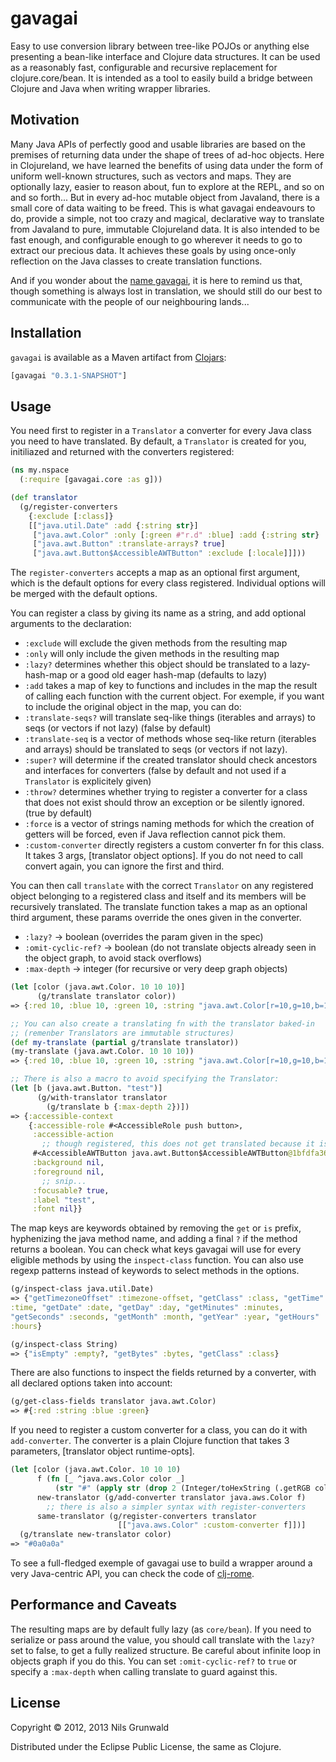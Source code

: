 # gavagai

Easy to use conversion library between tree-like POJOs or anything else presenting a bean-like interface and Clojure data structures. It can be used as a reasonably fast, configurable and recursive replacement for clojure.core/bean. It is intended as a tool to easily build a bridge between Clojure and Java when writing wrapper libraries.

## Motivation

Many Java APIs of perfectly good and usable libraries are based on the premises of returning data under the shape of trees of ad-hoc objects. Here in Clojureland, we have learned the benefits of using data under the form of uniform well-known structures, such as vectors and maps. They are optionally lazy, easier to reason about, fun to explore at the REPL, and so on and so forth... But in every ad-hoc mutable object from Javaland, there is a small core of data waiting to be freed. This is what gavagai endeavours to do, provide a simple, not too crazy and magical, declarative way to translate from Javaland to pure, immutable Clojureland data. It is also intended to be fast enough, and configurable enough to go wherever it needs to go to extract our precious data. It achieves these goals by using once-only reflection on the Java classes to create translation functions.

And if you wonder about the [name gavagai](http://en.wikipedia.org/wiki/Indeterminacy_of_translation), it is here to remind us that, though something is always lost in translation, we should still do our best to communicate with the people of our neighbouring lands...

## Installation

`gavagai` is available as a Maven artifact from
[Clojars](http://clojars.org/gavagai):

```clojure
[gavagai "0.3.1-SNAPSHOT"]
```

## Usage

You need first to register in a `Translator` a converter for every Java class you need to have translated. By default, a `Translator` is created for you, initiliazed and returned with the converters registered:
```clojure
(ns my.nspace
  (:require [gavagai.core :as g]))

(def translator
  (g/register-converters
    {:exclude [:class]}
    [["java.util.Date" :add {:string str}]
     ["java.awt.Color" :only [:green #"r.d" :blue] :add {:string str} :lazy? false]
     ["java.awt.Button" :translate-arrays? true]
     ["java.awt.Button$AccessibleAWTButton" :exclude [:locale]]]))
```

The `register-converters` accepts a map as an optional first argument, which is the default options for every class registered. Individual options will be merged with the default options.

You can register a class by giving its name as a string, and add optional arguments to the declaration:
  - `:exclude` will exclude the given methods from the resulting map
  - `:only` will only include the given methods in the resulting map
  - `:lazy?` determines whether this object should be translated to a lazy-hash-map or a good old eager hash-map (defaults to lazy)
  - `:add` takes a map of key to functions and includes in the map the result of calling each function with the current object. For exemple, if you want to include the original object in the map, you can do:
  - `:translate-seqs?` will translate seq-like things (iterables and arrays) to seqs (or vectors if not lazy) (false by default)
  - `:translate-seq` is a vector of methods whose seq-like return (iterables and arrays) should be translated to seqs (or vectors if not lazy).
  - `:super?` will determine if the created translator should check ancestors and interfaces for converters (false by default and not used if a `Translator` is explicitely given)
  - `:throw?` determines  whether trying to register a converter for a class that does not exist should throw an exception or be silently ignored. (true by default)
  - `:force` is a vector of strings naming methods for which the creation of getters will be forced, even if Java reflection cannot pick them.
  - `:custom-converter` directly registers a custom converter fn for this class. It takes 3 args, [translator object options]. If you do not need to call convert again, you can ignore the first and third.

You can then call `translate` with the correct `Translator` on any registered object belonging to a registered class and itself and its members will be recursively translated. The translate function takes a map as an optional third argument, these params override the ones given in the converter.
  - `:lazy?`            -> boolean (overrides the param given in the spec)
  - `:omit-cyclic-ref?` -> boolean (do not translate objects already seen in the object graph, to avoid stack overflows)
  - `:max-depth`        -> integer (for recursive or very deep graph objects)

```clojure
(let [color (java.awt.Color. 10 10 10)]
      (g/translate translator color))
=> {:red 10, :blue 10, :green 10, :string "java.awt.Color[r=10,g=10,b=10]"}

;; You can also create a translating fn with the translator baked-in
;; (remenber Translators are immutable structures)
(def my-translate (partial g/translate translator))
(my-translate (java.awt.Color. 10 10 10))
=> {:red 10, :blue 10, :green 10, :string "java.awt.Color[r=10,g=10,b=10]"}

;; There is also a macro to avoid specifying the Translator:
(let [b (java.awt.Button. "test")]
      (g/with-translator translator
        (g/translate b {:max-depth 2})])
=> {:accessible-context
    {:accessible-role #<AccessibleRole push button>,
     :accessible-action
       ;; though registered, this does not get translated because it is 3 levels deep
     #<AccessibleAWTButton java.awt.Button$AccessibleAWTButton@1bfdfa36>,
     :background nil,
     :foreground nil,
       ;; snip...
     :focusable? true,
     :label "test",
     :font nil}}
```

 The map keys are keywords obtained by removing the `get` or `is` prefix, hyphenizing the java method name, and adding a final `?` if the method returns a boolean. You can check what keys gavagai will use for every eligible methods by using the `inspect-class` function. You can also use regexp patterns instead of keywords to select methods in the options.

```clojure
(g/inspect-class java.util.Date)
=> {"getTimezoneOffset" :timezone-offset, "getClass" :class, "getTime"
:time, "getDate" :date, "getDay" :day, "getMinutes" :minutes,
"getSeconds" :seconds, "getMonth" :month, "getYear" :year, "getHours"
:hours}

(g/inspect-class String)
=> {"isEmpty" :empty?, "getBytes" :bytes, "getClass" :class}
```

 There are also functions to inspect the fields returned by a converter, with all declared options taken into account:

```clojure
(g/get-class-fields translator java.awt.Color)
=> #{:red :string :blue :green}
```

 If you need to register a custom converter for a class, you can do it with `add-converter`. The converter is a plain Clojure function that takes 3 parameters, [translator object runtime-opts].

```clojure
(let [color (java.awt.Color. 10 10 10)
      f (fn [_ ^java.aws.Color color _]
          (str "#" (apply str (drop 2 (Integer/toHexString (.getRGB color))))))
      new-translator (g/add-converter translator java.aws.Color f)
        ;; there is also a simpler syntax with register-converters
      same-translator (g/register-converters translator
                        [["java.aws.Color" :custom-converter f]])]
  (g/translate new-translator color)
=> "#0a0a0a"
```

 To see a full-fledged exemple of gavagai use to build a wrapper around a very Java-centric API, you can check the code of [clj-rome](https://github.com/ngrunwald/clj-rome).

## Performance and Caveats

 The resulting maps are by default fully lazy (as `core/bean`). If you need to serialize or pass around the value, you should call translate with the `lazy?` set to false, to get a fully realized structure. Be careful about infinite loop in objects graph if you do this. You can set `:omit-cyclic-ref?` to `true` or specify a `:max-depth` when calling translate to guard against this.

## License

Copyright © 2012, 2013 Nils Grunwald

Distributed under the Eclipse Public License, the same as Clojure.
